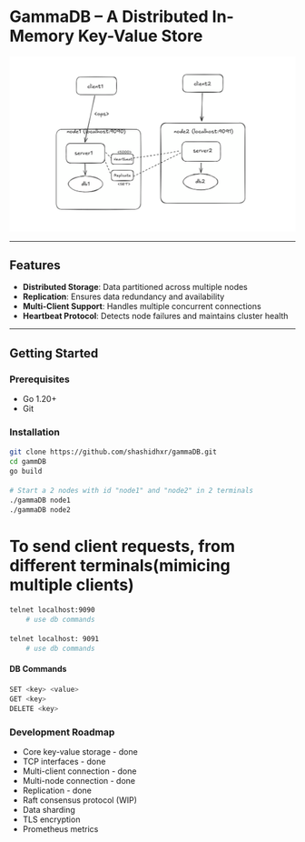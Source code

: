 # GammaDB – A Distributed In-Memory Key-Value Store

![GammaDB Architecture](./assets/architecture.png)

---

## Features

- **Distributed Storage**: Data partitioned across multiple nodes  
- **Replication**: Ensures data redundancy and availability  
- **Multi-Client Support**: Handles multiple concurrent connections
- **Heartbeat Protocol**: Detects node failures and maintains cluster health  

---

## Getting Started

### Prerequisites
- Go 1.20+
- Git

### Installation

```bash
git clone https://github.com/shashidhxr/gammaDB.git
cd gammDB
go build

# Start a 2 nodes with id "node1" and "node2" in 2 terminals
./gammaDB node1
./gammaDB node2
```
# To send client requests, from different terminals(mimicing multiple clients)
```bash
telnet localhost:9090
    # use db commands

telnet localhost: 9091
    # use db commands
``` 

#### DB Commands
```bash
SET <key> <value>
GET <key>
DELETE <key>
```

### Development Roadmap
- Core key-value storage - done
- TCP interfaces - done
- Multi-client connection - done
- Multi-node connection - done
- Replication - done
- Raft consensus protocol (WIP)
- Data sharding
- TLS encryption
- Prometheus metrics